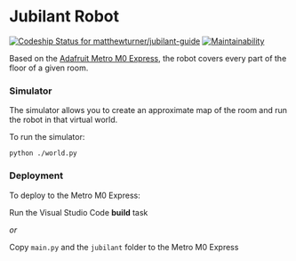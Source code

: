 # Jubilant Robot

[![Codeship Status for matthewturner/jubilant-guide](https://app.codeship.com/projects/ccbbe790-78de-0137-931c-7abc16dc9d64/status?branch=master)](https://app.codeship.com/projects/350367) [![Maintainability](https://api.codeclimate.com/v1/badges/be4321a5fd161a1c2d8a/maintainability)](https://codeclimate.com/github/matthewturner/jubilant-guide/maintainability)

Based on the [Adafruit Metro M0 Express](https://www.amazon.co.uk/Adafruit-METRO-M0-Express-CircuitPython/dp/B071P145RG/ref=sr_1_1), the robot covers every part of the floor of a given room.

### Simulator
The simulator allows you to create an approximate map of the room and run the robot in that virtual world.

To run the simulator:

`python ./world.py`

### Deployment
To deploy to the Metro M0 Express:

Run the Visual Studio Code **build** task

_or_

Copy `main.py` and the `jubilant` folder to the Metro M0 Express
